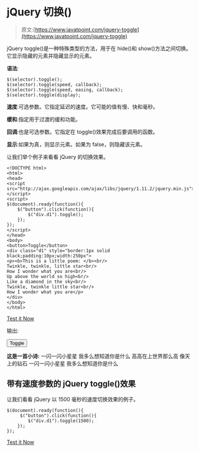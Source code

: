 # jQuery 切换()

> 原文:[https://www.javatpoint.com/jquery-toggle](https://www.javatpoint.com/jquery-toggle)

jQuery toggle()是一种特殊类型的方法，用于在 hide()和 show()方法之间切换。它显示隐藏的元素并隐藏显示的元素。

**语法**:

```
$(selector).toggle();
$(selector).toggle(speed, callback);
$(selector).toggle(speed, easing, callback);
$(selector).toggle(display);

```

**速度**:可选参数。它指定延迟的速度。它可能的值有慢、快和毫秒。

**缓和**:指定用于过渡的缓和功能。

**回调**:也是可选参数。它指定在 toggle()效果完成后要调用的函数。

**显示**:如果为真，则显示元素。如果为 false，则隐藏该元素。

让我们举个例子来看看 jQuery 的切换效果。

```
<!DOCTYPE html>  
<html>  
<head>  
<script src="http://ajax.googleapis.com/ajax/libs/jquery/1.11.2/jquery.min.js"></script>  
<script>  
$(document).ready(function(){  
    $("button").click(function(){  
        $("div.d1").toggle();  
    });  
});  
</script>  
</head>  
<body>  
<button>Toggle</button>  
<div class="d1" style="border:1px solid black;padding:10px;width:250px">  
<p><b>This is a little poem: </b><br/>    
Twinkle, twinkle, little star<br/>    
How I wonder what you are<br/>    
Up above the world so high<br/>    
Like a diamond in the sky<br/>    
Twinkle, twinkle little star<br/>    
How I wonder what you are</p>   
</div>  
</body>  
</html>  

```

[Test it Now](https://www.javatpoint.com/oprweb/test.jsp?filename=jquerytoggle1)

输出:

<button class="b1">Toggle</button>

**这是一首小诗:**
一闪一闪小星星
我多么想知道你是什么
高高在上世界那么高
像天上的钻石
一闪一闪小星星
我多么想知道你是什么

## 带有速度参数的 jQuery toggle()效果

让我们看看 jQuery 以 1500 毫秒的速度切换效果的例子。

```
$(document).ready(function(){
     $("button").click(function(){
        $("div.d1").toggle(1500);
    });
});

```

[Test it Now](https://www.javatpoint.com/oprweb/test.jsp?filename=jquerytoggle2)